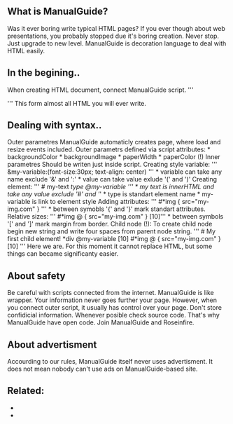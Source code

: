 ## What is ManualGuide?
  Was it ever boring write typical HTML pages?
  If you ever though about web presentations, you probably stopped due it's boring creation.
  Never stop. Just upgrade to new level.
  ManualGuide is decoration language to deal with HTML easily.
  
## In the begining..
  When creating HTML document, connect ManualGuide script.
  '''
  <html><head><meta charset="utf-8">
  <script src="https://Roseinfire.github.io/ManualGuide/ConnectManualGuide.js"></script>
  </head></body></html>
  '''
  This form almost all HTML you will ever write.
  
## Dealing with syntax..
  Outer parametres
     ManualGuide automaticly creates page, where load and resize events included.
     Outer parametrs defined via script attributes:
     * backgroundColor
     * backgroundImage
     * paperWidth
     * paperColor (!)
 Inner parametres
     Should be writen just inside script.
     Creating style variable:
          ''' &my-variable:(font-size:30px; text-align: center)  '''
          * variable can take any name exclude '&' and ':'
          * value can take value exlude '(' and ')'
     Creating element:
          ''' # my-text *type @my-variable '''
          * my text is innerHTML and take any value exclude '#' and '*'
          * type is standart element name
          * my-variable is link to element style
    Adding attributes:
          ''' #*img { src="my-img.com" } '''
         * between symobls '{' and '}' mark standart attributes.
    Relative sizes:
       ''' #*img @ { src="my-img.com" } [10]'''
          * between symbols '[' and ']' mark margin from border.
  Child node (!):
        To create child node begin new string and write four spaces from parent node string.
         ''' # My first child element! *div @my-variable [10]
                  #*img @ { src="my-img.com" } [10]
         '''
   Here we are. For this moment it cannot replace HTML, but some things can became significanty easier.
## About safety
  Be careful with scripts connected from the internet. ManualGuide is like wrapper. 
  Your information never goes further your page. However, when you connect outer script, it usually has 
  control over your page. Don't store confidicial information. Whenever posible check source code.
  That's why ManualGuide have open code. Join ManualGuide and Roseinfire.
  
## About advertisment
   Accourding to our rules, ManualGuide itself never uses advertisment.
   It does not mean nobody can't use ads on ManualGuide-based site.
  
## Related:
  *
  *
   
